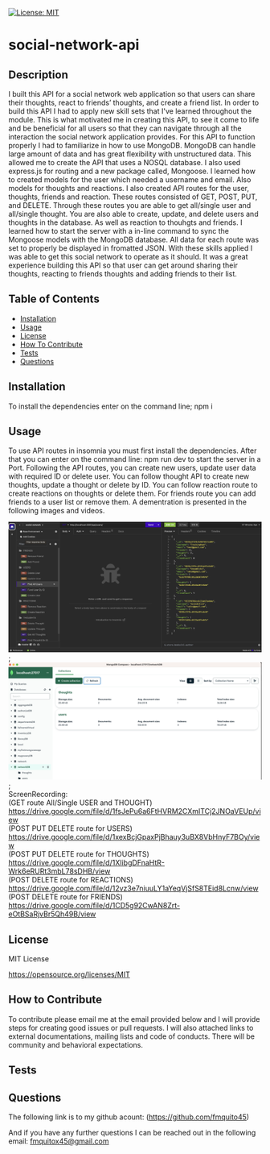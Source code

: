 [![License: MIT](https://img.shields.io/badge/License-MIT-yellow.svg)](https://opensource.org/licenses/MIT)

# social-network-api

## Description

I built this API for a social network web application so that users can share their thoughts, react to friends’ thoughts, and create a friend list. In order to build this API I had to apply new skill sets that I've learned throughout the module. This is what motivated me in creating this API, to see it come to life and be beneficial for all users so that they can navigate through all the interaction the social network application provides. For this API to function properly I had to familiarize in how to use MongoDB. MongoDB can handle large amount of data and has great flexibility with unstructured data. This allowed me to create the API that uses a NOSQL database. I also used express.js for routing and a new package called, Mongoose. I learned how to created models for the user which needed a username and email. Also models for thoughts and reactions. I also created API routes for the user, thoughts, friends and reaction. These routes consisted of GET, POST, PUT, and DELETE. Through these routes you are able to get all/single user and all/single thought. You are also able to create, update, and delete users and thoughts in the database. As well as reaction to thouhgts and friends. I learned how to start the server with a in-line command to sync the Mongoose models with the MongoDB database. All data for each route was set to properly be displayed in fromatted JSON. With these skills applied I was able to get this social network to operate as it should. It was a great experience building this API so that user can get around sharing their thoughts, reacting to friends thoughts and adding friends to their list.

## Table of Contents

- [Installation](#installation)
- [Usage](#usage)
- [License](#license)
- [How To Contribute](#how-to-contribute)
- [Tests](#tests)
- [Questions](#questions)

## Installation

To install the dependencies enter on the command line; npm i

## Usage

To use API routes in insomnia you must first install the dependencies. After that you can enter on the command line: npm run dev to start the server in a Port. Following the API routes, you can create new users, update user data with required ID or delete user. You can follow thought API to create new thoughts, update a thought or delete by ID. You can follow reaction route to create reactions on thoughts or delete them. For friends route you can add friends to a user list or remove them. A dementration is presented in the following images and videos.

![alt text](./assets/images/Screenshot%202023-10-23%20at%201.42.19%20AM.png);
![alt text](./assets/images/Screenshot%202023-10-23%20at%201.43.29%20AM.png);
<br>
ScreenRecording:
<br>
(GET route All/Single USER and THOUGHT) https://drive.google.com/file/d/1fsJePu6a6FtHVRM2CXmITCj2JNOaVEUp/view
<br>
(POST PUT DELETE route for USERS) https://drive.google.com/file/d/1xexBcjGpaxPjBhauy3uBX8VbHnyF7BOy/view
<br>
(POST PUT DELETE route for THOUGHTS) https://drive.google.com/file/d/1XIibgDFnaHtR-Wrk6eRURt3mbL78sDHB/view
<br>
(POST DELETE route for REACTIONS) https://drive.google.com/file/d/12vz3e7niuuLY1aYeqVjSfS8TEid8Lcnw/view
<br>
(POST DELETE route for FRIENDS) https://drive.google.com/file/d/1CD5g92CwAN8Zrt-eOtBSaRjvBr5Qh49B/view


## License

MIT License

https://opensource.org/licenses/MIT

## How to Contribute

To contribute please email me at the email provided below and I will provide steps for creating good issues or pull requests. I will also attached links to external documentations, mailing lists and code of conducts. There will be community and behavioral expectations.

## Tests


## Questions

The following link is to my github acount:
(https://github.com/fmquito45)

And if you have any further questions I can be reached out in the following email:
fmquitox45@gmail.com